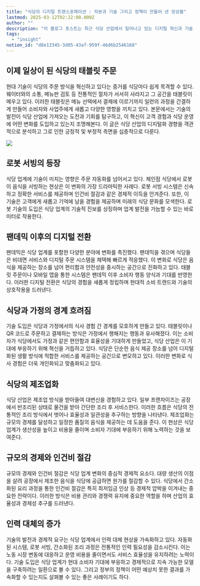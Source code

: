 ```yaml
---
title: "식당의 디지털 트랜스포메이션 : 자본과 기술 그리고 정책이 만들어 낸 앙상블"
lastmod: 2025-03-12T02:22:00.000Z
author: ""
description: "이 블로그 포스트는 최근 식당 산업에서 일어나고 있는 디지털 혁신과 기술 도입에 대해 탐구합니다. 태블릿 주문 시스템, 로봇 서빙, 제조업 방식의 도입 등 다양한 혁신적 변화를 살펴보며, 코로나19 팬데믹 이후 식당 산업이 어떻게 진화하고 있는지를 분석합니다. 또한, 이러한 변화가 고객 경험, 운영 효율성, 그리고 업계의 미래에 어떤 영향을 미치고 있는지를 탐구합니다."
tags:
  - "insight"
notion_id: "d8e13345-3d05-43af-959f-46d6b2546168"
---
```


## **이제 일상이 된 식당의 태블릿 주문**

현대 기술이 식당의 주문 방식을 혁신하고 있다는 증거를 식당마다 쉽게 목격할 수 있다. 웨이터와의 소통, 메뉴판 검토 등 전통적인 절차가 서서히 사라지고 그 공간을 태블릿이 메우고 있다. 이러한 태블릿은 메뉴 선택에서 결제에 이르기까지 일련의 과정을 간결하게 만들어 소비자와 사업주에게 새롭고 다양한 영향을 끼치고 있다. 본문에서는 기술의 발전이 식당 산업에 가져오는 도전과 기회를 탐구하고, 이 혁신이 고객 경험과 식당 운영에 어떤 변화를 도입하고 있는지 조명해본다. 이 글은 식당 산업의 디지털화 경향을 객관적으로 분석하고 그로 인한 긍정적 및 부정적 측면을 심층적으로 다룬다.


![](https://prod-files-secure.s3.us-west-2.amazonaws.com/94f51666-273a-443d-bf89-42827b5b6876/69a151b6-e85b-47b0-9bdf-788a7996beb7/Untitled.png?X-Amz-Algorithm=AWS4-HMAC-SHA256&X-Amz-Content-Sha256=UNSIGNED-PAYLOAD&X-Amz-Credential=ASIAZI2LB466VSMTR3RZ%2F20250314%2Fus-west-2%2Fs3%2Faws4_request&X-Amz-Date=20250314T044803Z&X-Amz-Expires=3600&X-Amz-Security-Token=IQoJb3JpZ2luX2VjEJz%2F%2F%2F%2F%2F%2F%2F%2F%2F%2FwEaCXVzLXdlc3QtMiJHMEUCIQDVfQbu%2B2gX6tRiE2Ch%2BuSOpvVIBDEEZ1Myp%2BObvJgybwIgSLo6qi0%2B97jEfxHWPgkCN14tm1CN%2BaxOw47XlOvhzcYqiAQI5f%2F%2F%2F%2F%2F%2F%2F%2F%2F%2FARAAGgw2Mzc0MjMxODM4MDUiDMDQpa3koD5te5%2BgDCrcA1YfyQGmjv%2FwaXBOS%2BlmK%2Btvhe7oarCmWmLz3cQ5mY5F%2BjKBZ%2FrLT99HoA0QmActH3D9qS4LymwFa7DuHl3KYJYpgWX6YiUPx%2FSeTwviaGEImkhtvOY55NBIQfbDB6mvO5equG%2Fb2al6kaHXeZbQI%2BP4WyGwQuwvAU6zEbIj1a9soRSPoERpWQD4YOoJPhF3N9Q1sJJY2Y6EStdk0MShzhHTw6W5K61GtEhLg18b1JVIphaFwEip47bE9oi3Jyi1gNVDJaPvae8dmye68uKoviaaxIuvFvmbEcOtvrSSYY%2FDcUm4IQbwjBYKGqyxjmmXoIScYBu3cm%2FEUwmhzNowcL3rBPHieBb4MvcnEDjG97H3y3xA0Qh8xeDw8JSgUeG21FgD1W54b2nfQzwydie0Q5AyCu9S06yN0ARPn0uQ94bCKf2rnfzxiqHin2dyidW91s7uIC89%2Biz7LMunL8usd2ELJzjL32kEkNorxpGcXgz26R1K56sbqCVLl9aS7caGyHziPUBNX2SKOLNTe%2B1KFjVRLgGVhWW8v3EDHQ87cTRKszxbyp3ZqsbSIKmZ5FlQowE1MTyEKb%2FECwoSasOCm%2BY%2FgxaiOlPpHdsDptobaPQGHtNGltwSyWJlmkAbMPTMzr4GOqUBHuBIruqYPGqiQGYG5jcEJMzwthexRfvJmmirGf41dRixCS9BmBKxLrBFskZsHqo2%2FflRbcgTlpc3U1taNpQZdne76GoSHZcqHZFWzNtXRJp2firyqkWK55A36P2LxlZBczMxn77EErKBAW%2F8T%2FhnsDFI2RJ1%2FDAdY02ZjibnWlOHZD9nraurw4XsMPptfxbI8%2Bj8hDqHb8tA5q3b7hCRsG7P%2FRp2&X-Amz-Signature=ea2307e579944b6a3d63bd5716da4de083c02b91ccc257db738f393699346c3e&X-Amz-SignedHeaders=host&x-id=GetObject)


## **로봇 서빙의 등장**

식당 업계에 기술이 미치는 영향은 주문 자동화를 넘어서고 있다. 체인점 식당에서 로봇이 음식을 서빙하는 현상은 이 변화의 가장 드라마틱한 사례다. 로봇 서빙 시스템은 신속하고 정확한 서비스를 제공하며 인건비 절감과 같은 경제적 이득을 안겨준다. 또한, 이 기술은 고객에게 새롭고 기억에 남을 경험을 제공하며 미래의 식당 문화를 모색한다. 로봇 기술의 도입은 식당 업계의 기술적 진보를 상징하며 업계 발전을 가늠할 수 있는 바로미터로 작용한다.


## **팬데믹 이후의 디지털 전환**

팬데믹은 식당 업계를 포함한 다양한 분야에 변화를 촉진했다. 팬데믹을 겪으며 식당들은 비대면 서비스와 디지털 주문 시스템을 채택해 빠르게 적응했다. 이 변화로 식당은 음식을 제공하는 장소를 넘어 편리함과 안전성을 중시하는 공간으로 진화하고 있다. 태블릿 주문이나 모바일 앱을 통한 시스템은 팬데믹 이후 소비자 행동 양식과 기대를 반영한다. 이러한 디지털 전환은 식당의 경험을 새롭게 정립하며 현대적 소비 트렌드와 기술의 상호작용을 드러낸다.


## **식당과 가정의 경계 흐려짐**

기술 도입은 식당과 가정에서의 식사 경험 간 경계를 모호하게 만들고 있다. 태블릿이나 QR 코드로 주문하고 결제하는 방식은 가정에서 행해지는 행동과 유사해졌다. 이는 소비자가 식당에서도 가정과 같은 편안함과 효율성을 기대하게 만들었고, 식당 산업은 이 기대에 부응하기 위해 혁신을 거듭하고 있다. 식당은 단순한 음식 제공 장소를 넘어 디지털화된 생활 방식에 적합한 서비스를 제공하는 공간으로 변모하고 있다. 이러한 변화로 식사 경험은 더욱 개인화되고 맞춤화되고 있다.


## **식당의 제조업화**

식당 산업은 제조업 방식을 받아들여 대변신을 경험하고 있다. 일부 프랜차이즈는 공장에서 반조리된 상태로 물건을 받아 간단한 조리 후 서비스한다. 이러한 흐름은 식당의 전통적인 조리 방식에서 벗어나 효율성과 일관성을 추구하는 방향을 나타낸다. 제조업화는 규모의 경제를 달성하고 일정한 품질의 음식을 제공하는 데 도움을 준다. 이 현상은 식당 업계가 생산성을 높이고 비용을 줄이며 소비자 기대에 부응하기 위해 노력하는 것을 보여준다.


## **규모의 경제와 인건비 절감**

규모의 경제와 인건비 절감은 식당 업계 변화의 중심적 경제적 요소다. 대량 생산의 이점을 살려 공장에서 제조한 음식을 식당에 공급하면 원가를 절감할 수 있다. 식당에서 간소화된 요리 과정을 통한 인건비 절감은 특히 최저임금 인상 등 경제적 압박을 이겨내는 중요한 전략이다. 이러한 방식은 비용 관리와 경쟁력 유지에 중요한 역할을 하며 산업의 효율성과 경제성 추구를 드러낸다.


## **인력 대체의 증가**

기술의 발전과 경제적 요구는 식당 업계에서 인력 대체 현상을 가속화하고 있다. 자동화된 시스템, 로봇 서빙, 간소화된 조리 과정은 전통적인 인력 필요성을 감소시킨다. 이는 노동 시장 변동에 대응하고 운영 비용을 줄이면서도 서비스 효율성을 유지하려는 노력이다. 기술 도입은 식당 업계가 현대 소비자 기대에 부응하고 경제적으로 지속 가능한 모델을 구축하려는 일환으로 볼 수 있다. 그리고 정부의 정책이 어떤 예상치 못한 결과를 가속화할 수 있는지도 살펴볼 수 있는 좋은 사례이기도 하다.


